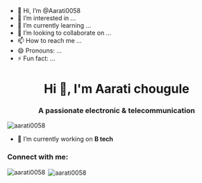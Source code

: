- 👋 Hi, I’m @Aarati0058
- 👀 I’m interested in ...
- 🌱 I’m currently learning ...
- 💞️ I’m looking to collaborate on ...
- 📫 How to reach me ...
- 😄 Pronouns: ...
- ⚡ Fun fact: ...

<!---
Aarati0058/Aarati0058 is a ✨ special ✨ repository because its `README.md` (this file) appears on your GitHub profile.
You can click the Preview link to take a look at your changes.
--->
<h1 align="center">Hi 👋, I'm Aarati chougule</h1>
<h3 align="center">A passionate electronic & telecommunication</h3>

<p align="left"> <img src="https://komarev.com/ghpvc/?username=aarati0058&label=Profile%20views&color=0e75b6&style=flat" alt="aarati0058" /> </p>

- 🔭 I’m currently working on **B tech**

<h3 align="left">Connect with me:</h3>
<p align="left">
</p>

<p><img align="left" src="https://github-readme-stats.vercel.app/api/top-langs?username=aarati0058&show_icons=true&locale=en&layout=compact" alt="aarati0058" /></p>

<p>&nbsp;<img align="center" src="https://github-readme-stats.vercel.app/api?username=aarati0058&show_icons=true&locale=en" alt="aarati0058" /></p>

